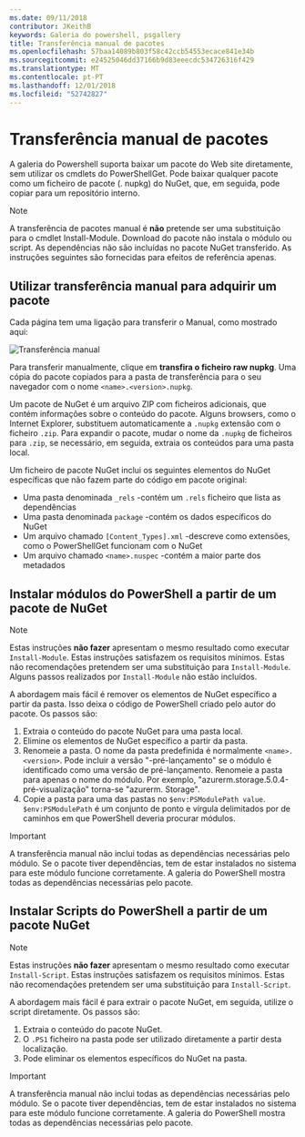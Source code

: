 ```yaml
---
ms.date: 09/11/2018
contributor: JKeithB
keywords: Galeria do powershell, psgallery
title: Transferência manual de pacotes
ms.openlocfilehash: 57baa14089b803f58c42ccb54553ecace841e34b
ms.sourcegitcommit: e24525046dd37166b9d83eeecdc534726316f429
ms.translationtype: MT
ms.contentlocale: pt-PT
ms.lasthandoff: 12/01/2018
ms.locfileid: "52742827"
---
```

# <a name="manual-package-download"></a>Transferência manual de pacotes

A galeria do Powershell suporta baixar um pacote do Web site diretamente, sem utilizar os cmdlets do PowerShellGet. Pode baixar qualquer pacote como um ficheiro de pacote (. nupkg) do NuGet, que, em seguida, pode copiar para um repositório interno.

> [!NOTE]
> A transferência de pacotes manual é **não** pretende ser uma substituição para o cmdlet Install-Module.
> Download do pacote não instala o módulo ou script. As dependências não são incluídas no pacote NuGet transferido. As instruções seguintes são fornecidas para efeitos de referência apenas.

## <a name="using-manual-download-to-acquire-a-package"></a>Utilizar transferência manual para adquirir um pacote

Cada página tem uma ligação para transferir o Manual, como mostrado aqui:

![Transferência manual](../../Images/packagedisplaypagewithpseditions.png)

Para transferir manualmente, clique em **transfira o ficheiro raw nupkg**. Uma cópia do pacote copiados para a pasta de transferência para o seu navegador com o nome `<name>.<version>.nupkg`.

Um pacote de NuGet é um arquivo ZIP com ficheiros adicionais, que contém informações sobre o conteúdo do pacote. Alguns browsers, como o Internet Explorer, substituem automaticamente a `.nupkg` extensão com o ficheiro `.zip`. Para expandir o pacote, mudar o nome da `.nupkg` de ficheiros para `.zip`, se necessário, em seguida, extraia os conteúdos para uma pasta local.

Um ficheiro de pacote NuGet inclui os seguintes elementos do NuGet específicas que não fazem parte do código em pacote original:

- Uma pasta denominada `_rels` -contém um `.rels` ficheiro que lista as dependências
- Uma pasta denominada `package` -contém os dados específicos do NuGet
- Um arquivo chamado `[Content_Types].xml` -descreve como extensões, como o PowerShellGet funcionam com o NuGet
- Um arquivo chamado `<name>.nuspec` -contém a maior parte dos metadados

## <a name="installing-powershell-modules-from-a-nuget-package"></a>Instalar módulos do PowerShell a partir de um pacote de NuGet

> [!NOTE]
> Estas instruções **não fazer** apresentam o mesmo resultado como executar `Install-Module`. Estas instruções satisfazem os requisitos mínimos. Estas não recomendações pretendem ser uma substituição para `Install-Module`. Alguns passos realizados por `Install-Module` não estão incluídos.

A abordagem mais fácil é remover os elementos de NuGet específico a partir da pasta. Isso deixa o código de PowerShell criado pelo autor do pacote. Os passos são:

1. Extraia o conteúdo do pacote NuGet para uma pasta local.
2. Elimine os elementos de NuGet específico a partir da pasta.
3. Renomeie a pasta. O nome da pasta predefinida é normalmente `<name>.<version>`. Pode incluir a versão "-pré-lançamento" se o módulo é identificado como uma versão de pré-lançamento. Renomeie a pasta para apenas o nome do módulo. Por exemplo, "azurerm.storage.5.0.4-pré-visualização" torna-se "azurerm. Storage".
4. Copie a pasta para uma das pastas no `$env:PSModulePath value`. `$env:PSModulePath` é um conjunto de ponto e vírgula delimitados por de caminhos em que PowerShell deveria procurar módulos.

> [!IMPORTANT]
> A transferência manual não inclui todas as dependências necessárias pelo módulo. Se o pacote tiver dependências, tem de estar instalados no sistema para este módulo funcione corretamente. A galeria do PowerShell mostra todas as dependências necessárias pelo pacote.

## <a name="installing-powershell-scripts-from-a-nuget-package"></a>Instalar Scripts do PowerShell a partir de um pacote NuGet

> [!NOTE]
> Estas instruções **não fazer** apresentam o mesmo resultado como executar `Install-Script`. Estas instruções satisfazem os requisitos mínimos. Estas não recomendações pretendem ser uma substituição para `Install-Script`.

A abordagem mais fácil é para extrair o pacote NuGet, em seguida, utilize o script diretamente. Os passos são:

1. Extraia o conteúdo do pacote NuGet.
2. O `.PS1` ficheiro na pasta pode ser utilizado diretamente a partir desta localização.
3. Pode eliminar os elementos específicos do NuGet na pasta.

> [!IMPORTANT]
> A transferência manual não inclui todas as dependências necessárias pelo módulo. Se o pacote tiver dependências, tem de estar instalados no sistema para este módulo funcione corretamente. A galeria do PowerShell mostra todas as dependências necessárias pelo pacote.
